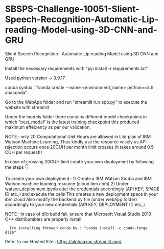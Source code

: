 # SBSPS-Challenge-10051-Slient-Speech-Recognition-Automatic-Lip-reading-Model-using-3D-CNN-and-GRU
Slient Speech Recognition : Automatic Lip reading Model using 3D CNN and GRU

Install the necessary requirements with  "pip install -r requirements.txt"

Used python version -> 3.9.17 

conda syntax : "conda create --name <environment_name> python==3.9 anaconda"    

Go to the WebApp folder and run "streamlit run app.py" to execute the website with streamlit 

Under the models folder there contains different model checkpoints in which  "best_model" is the latest training checkpoint this produced maximum effeciency as per our validation. 

NOTE : only 20 Computational Unit Hours are allowed in Lite plan of IBM Watson Machine Learning, Thus kindly use the resource wisely as API rejection occurs once 20CUH per month limit crosses (it takes around 0.5 CUH per request!)

In case of crossing 20CUH limit create your own deployment by following the steps 👇 

To create your own deployment : 
      1) Create a IBM Watson Studio and IBM Watson machine learning resource (cloud.ibm.com) 
      2) Under watson_deployment.ipynb alter the credentials accordingly (API KEY, SPACE ID etc.,) and execute the cells 
This creates a new deployment space in your ibm cloud 
Also modify the backend.py file (under webApp folder) accordingly to your new credentials (API KEY, DEPLOYMENT ID etc.,)  

NOTE : In case of dlib build fail, ensure that Microsoft Visual Studio 2019 C++ distributables are properly install 
      
      Try installing through conda by : "conda install -c conda-forge dlib" 

Refer to our Hosted Site : https://alphaaxon.streamlit.app/ 

